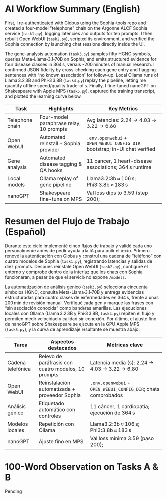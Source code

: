 # AI Workflow Summary (English)

First, I re-authenticated with Globus using the Sophia-tools repo and created a four-model "telephone" chain on the Argonne ALCF Sophia service (`task1.py`), logging latencies and outputs for ten prompts. I then rebuilt Open WebUI (`task2.py`), scripted its environment, and verified the Sophia connection by launching chat sessions directly inside the UI.

The gene-analysis automation (`task3.py`) samples fifty HGNC symbols, queries Meta-Llama‑3.1‑70B on Sophia, and emits structured evidence for four disease classes in 364 s, versus ~200 minutes of manual research. I confirmed JSON fidelity by cross-checking each gene entry and flagging sentences with “no known association” for follow-up. Local Ollama runs of Llama 3.2 3B and Phi‑3 3.8B (`task4.py`) replay the pipeline, letting me quantify offline speed/quality trade-offs. Finally, I fine-tuned nanoGPT on Shakespeare with Apple MPS (`task5.py`), captured the training transcript, and plotted the learning curve below.

| Task | Highlights | Key Metrics |
| --- | --- | --- |
| Telephone chain | Four-model paraphrase relay, 10 prompts | Avg latencies: 2.24 → 4.03 → 3.22 → 6.80 |
| Open WebUI | Automated reinstall + Sophia provider | `.env.openwebui` + `OPEN_WEBUI_CONFIG_DIR` bootstrap; in-UI chat verified |
| Gene analysis | Automated disease tagging & QA hooks | 11 cancer, 1 heart-disease associations; 364 s runtime |
| Local models | Ollama replay of gene pipeline | Llama3.2:3b ≈ 106 s; Phi3:3.8b ≈ 183 s |
| nanoGPT | Shakespeare fine-tune on MPS | Val loss dips to 3.59 (step 200);|

# Resumen del Flujo de Trabajo (Español)

Durante este ciclo implementé cinco flujos de trabajo y validé cada uno personalmente antes de pedir ayuda a la IA para pulir el texto. Primero renové la autenticación con Globus y construí una cadena de “teléfono” con cuatro modelos de Sophia (`task1.py`), registrando latencias y salidas de diez prompts. Después reinstalé Open WebUI (`task2.py`), configuré el entorno y comprobé dentro de la interfaz que los chats con Sophia funcionaran, a pesar de que el servicio no expone `/models`.

La automatización de análisis génico (`task3.py`) selecciona cincuenta símbolos HGNC, consulta Meta-Llama‑3.1‑70B y entrega evidencias estructuradas para cuatro clases de enfermedades en 364 s, frente a unas 200 min de revisión manual. Verifiqué cada gen y marqué las frases con “sin asociación conocida” como banderas amarillas. Las ejecuciones locales con Ollama (Llama 3.2 3B y Phi‑3 3.8B, `task4.py`) repiten el flujo y permiten medir velocidad y calidad sin conexión. Por último, el ajuste fino de nanoGPT sobre Shakespeare se ejecuta en la GPU Apple MPS (`task5.py`), y la curva de aprendizaje resultante se muestra abajo.

| Tarea | Aspectos destacados | Métricas clave |
| --- | --- | --- |
| Cadena telefónica | Relevo de paráfrasis con cuatro modelos, 10 prompts | Latencia media (s): 2.24 → 4.03 → 3.22 → 6.80 |
| Open WebUI | Reinstalación automatizada + proveedor Sophia | `.env.openwebui` + `OPEN_WEBUI_CONFIG_DIR`; chats comprobados |
| Análisis génico | Etiquetado automático con controles | 11 cáncer, 1 cardiopatía; ejecución de 364 s |
| Modelos locales | Repetición con Ollama | Llama3.2:3b ≈ 106 s; Phi3:3.8b ≈ 183 s |
| nanoGPT | Ajuste fino en MPS | Val loss mínima 3.59 (paso 200); |

# 100-Word Observation on Tasks A & B

Pending
